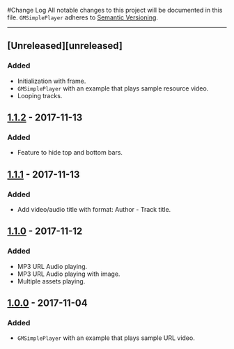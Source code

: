#Change Log
All notable changes to this project will be documented in this file.
`GMSimplePlayer` adheres to [Semantic Versioning](http://semver.org/).

---

## [Unreleased][unreleased]

### Added
- Initialization with frame.
- `GMSimplePlayer` with an example that plays sample resource video.
- Looping tracks.

## [1.1.2](https://github.com/GastonMontes/GMSimplePlayer/releases/tag/1.1.2) - 2017-11-13

### Added
- Feature to hide top and bottom bars.

## [1.1.1](https://github.com/GastonMontes/GMSimplePlayer/releases/tag/1.1.1) - 2017-11-13

### Added
- Add video/audio title with format: Author - Track title.

## [1.1.0](https://github.com/GastonMontes/GMSimplePlayer/releases/tag/1.1.0) - 2017-11-12

### Added
- MP3 URL Audio playing.
- MP3 URL Audio playing with image.
- Multiple assets playing.

## [1.0.0](https://github.com/GastonMontes/GMSimplePlayer/releases/tag/1.0.0) - 2017-11-04

### Added
- `GMSimplePlayer` with an example that plays sample URL video.
